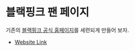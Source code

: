 # 블랙핑크 팬 페이지

기존의 [블랙핑크 공식 홈페이지](https://www.ygfamily.com/artist/main.asp?LANGDIV=K&ATYPE=2&ARTIDX=70)를 세련되게 만들어 보자.

- [Website Link](https://bbumjun.github.io/BLACKPINK-fan-page/dist/)
